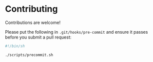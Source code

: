 # Contributing

Contributions are welcome!

Please put the following in `.git/hooks/pre-commit` and ensure it passes before you submit a pull request:

```bash
#!/bin/sh

./scripts/precommit.sh
```

